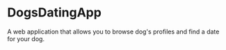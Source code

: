 # DogsDatingApp
A web application that allows you to browse dog's profiles and find a date for your dog.

